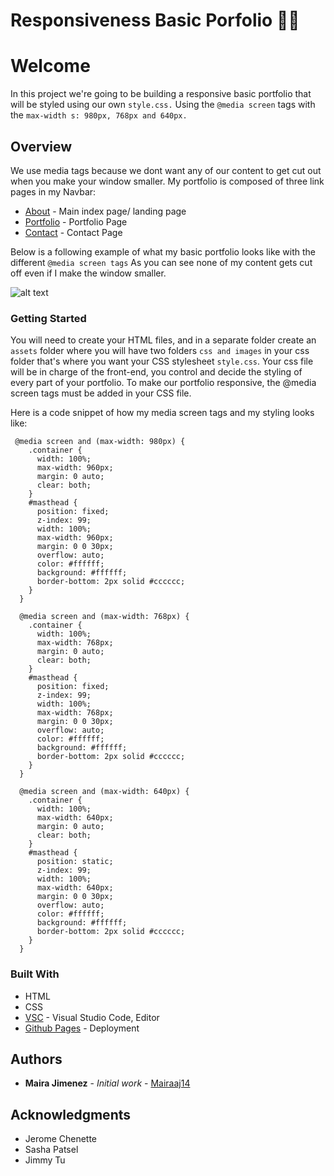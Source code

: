 # Responsiveness Basic Porfolio ✌🏽
# Welcome
In this project we're going to be building a responsive basic portfolio that will be styled using our own `style.css.`
Using the ` @media screen ` tags with the `max-width s: 980px, 768px and 640px.`

## Overview
We use media tags because we dont want any of our content to get cut out when you make your window smaller.
My portfolio is composed of three link pages in my Navbar:
* [About]() - Main index page/ landing page
* [Portfolio]() - Portfolio Page
* [Contact]() - Contact Page


Below is a following example of what my basic portfolio looks like with the different `@media screen tags` 
As you can see none of my content gets cut off even if I make the window smaller.

![alt text](assets/images/responsive.gif)

### Getting Started
You will need to create your HTML files, and in a separate folder create an `assets` folder where you will have two folders
`css and images` in your css folder that's where you want your CSS stylesheet `style.css`.
Your css file will be in charge of the front-end, you control and decide the styling of every part of your portfolio.
To make our portfolio responsive, the @media screen tags must be added in your CSS file.

Here is a code snippet of how my media screen tags and my styling looks like:

``` 
 @media screen and (max-width: 980px) {
    .container {
      width: 100%;
      max-width: 960px;
      margin: 0 auto;
      clear: both;
    }
    #masthead {
      position: fixed;
      z-index: 99;
      width: 100%;
      max-width: 960px;
      margin: 0 0 30px;
      overflow: auto;
      color: #ffffff;
      background: #ffffff;
      border-bottom: 2px solid #cccccc;
    }
  }

  @media screen and (max-width: 768px) {
    .container {
      width: 100%;
      max-width: 768px;
      margin: 0 auto;
      clear: both;
    }
    #masthead {
      position: fixed;
      z-index: 99;
      width: 100%;
      max-width: 768px;
      margin: 0 0 30px;
      overflow: auto;
      color: #ffffff;
      background: #ffffff;
      border-bottom: 2px solid #cccccc;
    }
  }

  @media screen and (max-width: 640px) {
    .container {
      width: 100%;
      max-width: 640px;
      margin: 0 auto;
      clear: both;
    }
    #masthead {
      position: static;
      z-index: 99;
      width: 100%;
      max-width: 640px;
      margin: 0 0 30px;
      overflow: auto;
      color: #ffffff;
      background: #ffffff;
      border-bottom: 2px solid #cccccc;
    }
  }

```

### Built With
* HTML
* CSS
* [VSC](https) - Visual Studio Code, Editor
* [Github Pages](https) - Deployment

## Authors

* **Maira Jimenez** - *Initial work* - [Mairaaj14](https://github.com/Mairaaj14)


## Acknowledgments

* Jerome Chenette
* Sasha Patsel
* Jimmy Tu
